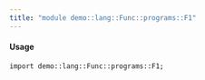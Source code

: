 ```yaml
---
title: "module demo::lang::Func::programs::F1"
---
```


#### Usage

`import demo::lang::Func::programs::F1;`


